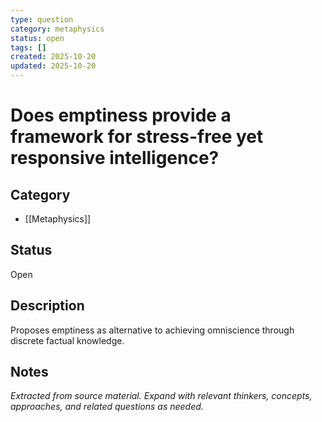 ```yaml
---
type: question
category: metaphysics
status: open
tags: []
created: 2025-10-20
updated: 2025-10-20
---
```


# Does emptiness provide a framework for stress-free yet responsive intelligence?

## Category

- [[Metaphysics]]

## Status

Open

## Description

Proposes emptiness as alternative to achieving omniscience through discrete factual knowledge.

## Notes

*Extracted from source material. Expand with relevant thinkers, concepts, approaches, and related questions as needed.*
